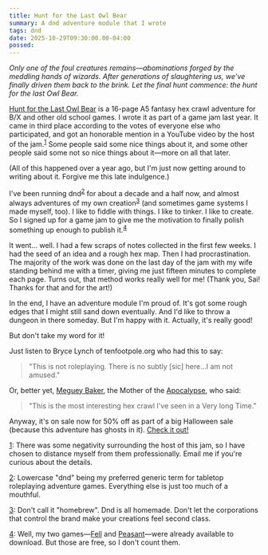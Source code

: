 ```yaml
---
title: Hunt for the Last Owl Bear
summary: A dnd adventure module that I wrote
tags: dnd
date: 2025-10-29T09:30:00.00-04:00
possed: 
---
```


*Only one of the foul creatures remains—abominations forged by the meddling hands of wizards. After generations of slaughtering us, we've finally driven them back to the brink. Let the final hunt commence: the hunt for the last Owl Bear.*

[Hunt for the Last Owl Bear](https://cobbland.itch.io/hunt-for-the-last-owl-bear) is a 16-page A5 fantasy hex crawl adventure for B/X and other old school games. I wrote it as part of a game jam last year. It came in third place according to the votes of everyone else who participated, and got an honorable mention in a YouTube video by the host of the jam.<sup><a href=#1down id="1up">1</a></sup> Some people said some nice things about it, and some other people said some not so nice things about it—more on all that later.

(All of this happened over a year ago, but I'm just now getting around to writing about it. Forgive me this late indulgence.)

I've been running dnd<sup><a href=#2down id="2up">2</a></sup> for about a decade and a half now, and almost always adventures of my own creation<sup><a href=#3down id="3up">3</a></sup> (and sometimes game systems I made myself, too). I like to fiddle with things. I like to tinker. I like to create. So I signed up for a game jam to give me the motivation to finally polish something up enough to publish it.<sup><a href=#4down id="4up">4</a></sup>

It went... well. I had a few scraps of notes collected in the first few weeks. I had the seed of an idea and a rough hex map. Then I had procrastination. The majority of the work was done on the last day of the jam with my wife standing behind me with a timer, giving me just fifteen minutes to complete each page. Turns out, that method works really well for me! (Thank you, Sai! Thanks for that and for the art!)

In the end, I have an adventure module I'm proud of. It's got some rough edges that I might still sand down eventually. And I'd like to throw a dungeon in there someday. But I'm happy with it. Actually, it's really good!

But don't take my word for it!

Just listen to Bryce Lynch of tenfootpole.org who had this to say:

> "This is not roleplaying. There is no subtly \[sic\] here...I am not amused."

Or, better yet, [Meguey Baker](https://bsky.app/profile/megueyb.bsky.social/post/3lb5s2m2dek23), the Mother of the [Apocalypse](https://lumpley.itch.io), who said:

> "This is the most interesting hex crawl I've seen in a Very long Time."

Anyway, it's on sale now for 50% off as part of a big Halloween sale (because this adventure has ghosts in it). [Check it out!](https://illuminatedsnail.itch.io/hunt-for-the-last-owl-bear)

<p class="note footnote"><a href="#1up" id="1down">1</a>: There was some negativity surrounding the host of this jam, so I have chosen to distance myself from them professionally. Email me if you're curious about the details.</p>

<p class="note footnote"><a href="#2up" id="2down">2</a>: Lowercase "dnd" being my preferred generic term for tabletop roleplaying adventure games. Everything else is just too much of a mouthful.</p>

<p class="note footnote"><a href="#3up" id="3down">3</a>: Don't call it "homebrew". Dnd is all homemade. Don't let the corporations that control the brand make your creations feel second class.</p>

<p class="note footnote"><a href="#4up" id="4down">4</a>: Well, my two games—<a href="https://illuminatedsnail.itch.io/fell">Fell</a> and <a href="https://illuminatedsnail.itch.io/peasant">Peasant</a>—were already available to download. But those are free, so I don't count them.</p>